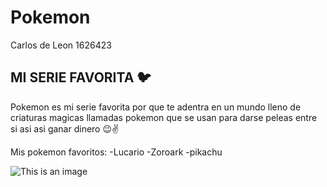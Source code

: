 # Pokemon
 Carlos de Leon 1626423


## MI SERIE FAVORITA 🐦

Pokemon es mi serie favorita por que te adentra en un mundo lleno de criaturas magicas 
llamadas pokemon que se usan para darse peleas entre si asi asi ganar dinero 😉✌

Mis pokemon favoritos:
    -Lucario
        -Zoroark
            -pikachu

![This is an image](https://freesvgs.com/wp-content/uploads/2021/06/Pokemon-Logo-SVG-File-425x425.png) 
